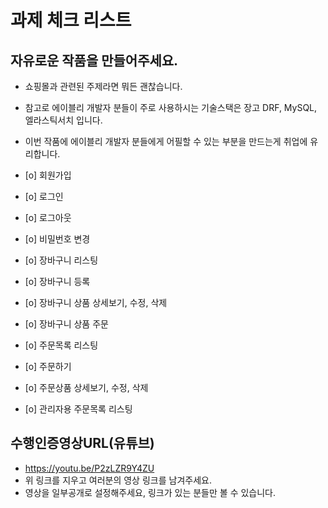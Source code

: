 # 과제 체크 리스트

## 자유로운 작품을 만들어주세요.

- 쇼핑몰과 관련된 주제라면 뭐든 괜찮습니다.
- 참고로 에이블리 개발자 분들이 주로 사용하시는 기술스택은 장고 DRF, MySQL, 엘라스틱서치 입니다.
- 이번 작품에 에이블리 개발자 분들에게 어필할 수 있는 부분을 만드는게 취업에 유리합니다.


- [o] 회원가입
- [o] 로그인
- [o] 로그아웃
- [o] 비밀번호 변경
- [o] 장바구니 리스팅
- [o] 장바구니 등록
- [o] 장바구니 상품 상세보기, 수정, 삭제
- [o] 장바구니 상품 주문
- [o] 주문목록 리스팅
- [o] 주문하기
- [o] 주문상품 상세보기, 수정, 삭제
- [o] 관리자용 주문목록 리스팅

## 수행인증영상URL(유튜브)
- https://youtu.be/P2zLZR9Y4ZU
- 위 링크를 지우고 여러분의 영상 링크를 남겨주세요.
- 영상을 일부공개로 설정해주세요, 링크가 있는 분들만 볼 수 있습니다.